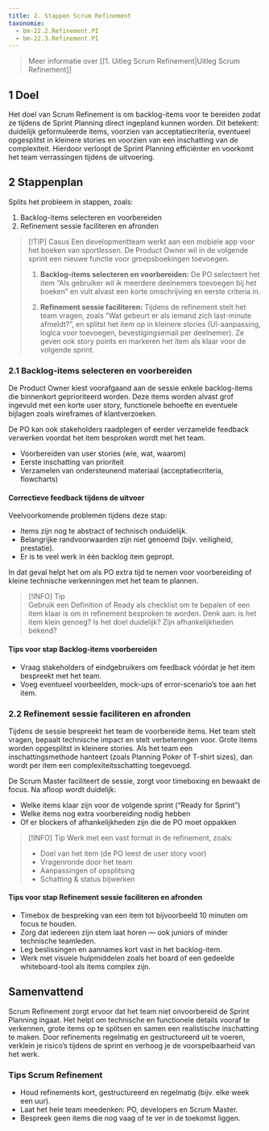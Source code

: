 ```yaml
---
title: 2. Stappen Scrum Refinement
taxonomie:
  - bm-22.2.Refinement.PI
  - bm-22.3.Refinement.PI
---
```


> Meer informatie over [[1. Uitleg Scrum Refinement|Uitleg Scrum Refinement]]

## 1 Doel
Het doel van Scrum Refinement is om backlog-items voor te bereiden zodat ze tijdens de Sprint Planning direct ingepland kunnen worden. Dit betekent: duidelijk geformuleerde items, voorzien van acceptatiecriteria, eventueel opgesplitst in kleinere stories en voorzien van een inschatting van de complexiteit. Hierdoor verloopt de Sprint Planning efficiënter en voorkomt het team verrassingen tijdens de uitvoering.

## 2 Stappenplan
Splits het probleem in stappen, zoals:
  1. Backlog-items selecteren en voorbereiden
  2. Refinement sessie faciliteren en afronden

>[!TIP] Casus
> Een developmentteam werkt aan een mobiele app voor het boeken van sportlessen. De Product Owner wil in de volgende sprint een nieuwe functie voor groepsboekingen toevoegen.
> 1. **Backlog-items selecteren en voorbereiden:** De PO selecteert het item “Als gebruiker wil ik meerdere deelnemers toevoegen bij het boeken” en vult alvast een korte omschrijving en eerste criteria in.
> 
> 2. **Refinement sessie faciliteren:** Tijdens de refinement stelt het team vragen, zoals “Wat gebeurt er als iemand zich last-minute afmeldt?”, en splitst het item op in kleinere stories (UI-aanpassing, logica voor toevoegen, bevestigingsemail per deelnemer). Ze geven ook story points en markeren het item als klaar voor de volgende sprint.

### 2.1 Backlog-items selecteren en voorbereiden
De Product Owner kiest voorafgaand aan de sessie enkele backlog-items die binnenkort geprioriteerd worden. Deze items worden alvast grof ingevuld met een korte user story, functionele behoefte en eventuele bijlagen zoals wireframes of klantverzoeken.

De PO kan ook stakeholders raadplegen of eerder verzamelde feedback verwerken voordat het item besproken wordt met het team.
* Voorbereiden van user stories (wie, wat, waarom)
* Eerste inschatting van prioriteit
* Verzamelen van ondersteunend materiaal (acceptatiecriteria, flowcharts)
#### Correctieve feedback tijdens de uitvoer
Veelvoorkomende problemen tijdens deze stap:
* Items zijn nog te abstract of technisch onduidelijk.
* Belangrijke randvoorwaarden zijn niet genoemd (bijv. veiligheid, prestatie).
* Er is te veel werk in één backlog item gepropt.

In dat geval helpt het om als PO extra tijd te nemen voor voorbereiding of kleine technische verkenningen met het team te plannen.

> [!INFO] Tip  
> Gebruik een Definition of Ready als checklist om te bepalen of een item klaar is om in refinement besproken te worden. Denk aan: is het item klein genoeg? Is het doel duidelijk? Zijn afhankelijkheden bekend?

#### Tips voor stap Backlog-items voorbereiden
* Vraag stakeholders of eindgebruikers om feedback vóórdat je het item bespreekt met het team.
* Voeg eventueel voorbeelden, mock-ups of error-scenario’s toe aan het item.

### 2.2 Refinement sessie faciliteren en afronden
Tijdens de sessie bespreekt het team de voorbereide items. Het team stelt vragen, bepaalt technische impact en stelt verbeteringen voor. Grote items worden opgesplitst in kleinere stories. Als het team een inschattingsmethode hanteert (zoals Planning Poker of T-shirt sizes), dan wordt per item een complexiteitsschatting toegevoegd.

De Scrum Master faciliteert de sessie, zorgt voor timeboxing en bewaakt de focus. Na afloop wordt duidelijk:
* Welke items klaar zijn voor de volgende sprint (“Ready for Sprint”)
* Welke items nog extra voorbereiding nodig hebben
* Of er blockers of afhankelijkheden zijn die de PO moet oppakken

> [!INFO] Tip
> Werk met een vast format in de refinement, zoals:
> * Doel van het item (de PO leest de user story voor)
> * Vragenronde door het team
> * Aanpassingen of opsplitsing
> * Schatting & status bijwerken

#### Tips voor stap Refinement sessie faciliteren en afronden
* Timebox de bespreking van een item tot bijvoorbeeld 10 minuten om focus te houden.
* Zorg dat iedereen zijn stem laat horen — ook juniors of minder technische teamleden.
* Leg beslissingen en aannames kort vast in het backlog-item.
* Werk met visuele hulpmiddelen zoals het board of een gedeelde whiteboard-tool als items complex zijn.

## Samenvattend 
Scrum Refinement zorgt ervoor dat het team niet onvoorbereid de Sprint Planning ingaat. Het helpt om technische en functionele details vooraf te verkennen, grote items op te splitsen en samen een realistische inschatting te maken. Door refinements regelmatig en gestructureerd uit te voeren, verklein je risico’s tijdens de sprint en verhoog je de voorspelbaarheid van het werk.

### Tips Scrum Refinement
* Houd refinements kort, gestructureerd en regelmatig (bijv. elke week een uur).
* Laat het hele team meedenken: PO, developers en Scrum Master.
* Bespreek geen items die nog vaag of te ver in de toekomst liggen.

